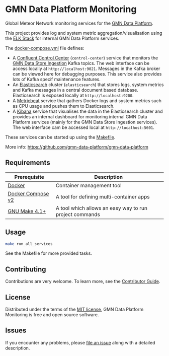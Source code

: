 # GMN Data Platform Monitoring
Global Meteor Network monitoring services for the [GMN Data Platform](https://github.com/gmn-data-platform/gmn-data-platform).

This project provides log and system metric aggregation/visualisation using the [ELK Stack](https://www.elastic.co/what-is/elk-stack) for internal GMN Data Platform services.

The [docker-compose.yml](https://github.com/gmn-data-platform/gmn-data-platform-monitoring/blob/436ff2fbcecb9ed24d4f4795e0f20114d8a98977/docker-compose.yml) file defines:
- A [Confluent Control Center](https://docs.confluent.io/platform/current/control-center/index.html) (`control-center`) service that monitors the [GMN Data Store Ingestion](https://github.com/gmn-data-platform/gmn-data-store-ingestion) Kafka topics. The web interface can be access locally at `http://localhost:9021`. Messages in the Kafka broker can be viewed here for debugging purposes. This service also provides lots of Kafka specif maintenance features.
- An [Elasticsearch](https://www.elastic.co/) cluster (`elasticsearch`) that stores logs, system metrics and Kafka messages in a central document based database. Elasticsearch is exposed locally at `http://localhost:9200`.
- A [Metricbeat](https://www.elastic.co/beats/metricbeat) service that gathers Docker logs and system metrics such as CPU usage and pushes them to Elasticsearch.
- A [Kibana](https://www.elastic.co/kibana/) service that visualises the data in the Elasticsearch cluster and provides an internal dashboard for monitoring internal GMN Data Platform services (mainly for the GMN Data Store Ingestion services). The web interface cam be accessed local at `http://localhost:5601`.

These services can be started up using the [Makefile](https://github.com/gmn-data-platform/gmn-data-platform-monitoring/blob/main/Makefile).

More info: https://github.com/gmn-data-platform/gmn-data-platform

## Requirements
| Prerequisite                                                      | Description                                             |
|-------------------------------------------------------------------|---------------------------------------------------------|
| [Docker](https://www.docker.com/)                                 | Container management tool                               |
| [Docker Compose v2](https://docs.docker.com/compose/cli-command/) | A tool for defining multi-container apps                |
| [GNU Make 4.1+](https://www.gnu.org/software/make/)               | A tool which allows an easy way to run project commands |

## Usage
```sh
make run_all_services
```

See the Makefile for more provided tasks.

## Contributing

Contributions are very welcome.
To learn more, see the [Contributor Guide](https://github.com/gmn-data-platform/gmn-data-platform-monitoring/blob/main/CONTRIBUTING.rst).

## License

Distributed under the terms of the [MIT license](https://opensource.org/licenses/MIT), GMN Data Platform Monitoring is free and open source software.

## Issues

If you encounter any problems, please [file an issue](https://github.com/gmn-data-platform/gmn-data-platform-monitoring/issues) along with a detailed description.
